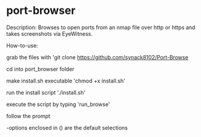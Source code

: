 # port-browser
Description: Browses to open ports from an nmap file over http or https and takes screenshots via EyeWitness.


How-to-use:

grab the files with 'git clone https://github.com/synack8102/Port-Browse

cd into port_browser folder

make install.sh executable 'chmod +x install.sh'

run the install script './install.sh'

execute the script by typing 'run_browse'

follow the prompt

  -options enclosed in () are the default selections
